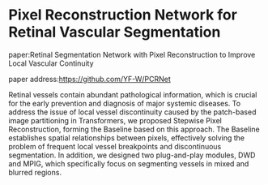 # Pixel Reconstruction Network for Retinal Vascular Segmentation
paper:Retinal Segmentation Network with Pixel Reconstruction to Improve Local Vascular Continuity

paper address:https://github.com/YF-W/PCRNet

Retinal vessels contain abundant pathological information, which is crucial for the early prevention and diagnosis of major systemic diseases. To address the issue of local vessel discontinuity caused by the patch-based image partitioning in Transformers, we proposed Stepwise Pixel Reconstruction, forming the Baseline based on this approach. The Baseline establishes spatial relationships between pixels, effectively solving the problem of frequent local vessel breakpoints and discontinuous segmentation. In addition, we designed two plug-and-play modules, DWD and MPIG, which specifically focus on segmenting vessels in mixed and blurred regions.

